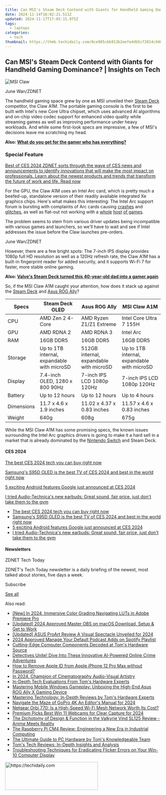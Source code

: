 ```yaml
---
title: Can MSI's Steam Deck Contend with Giants for Handheld Gaming Dominance? | Insights on Tech
date: 2024-11-14T16:02:21.511Z
updated: 2024-11-17T17:05:15.975Z
tags:
  - laptops
categories:
  - tech
thumbnail: https://thmb.techidaily.com/0ce905cbb913b2eefe4db5c72014c9485f061b0fd3b1b129c677df4a5fe1e713.jpg
---
```


## Can MSI's Steam Deck Contend with Giants for Handheld Gaming Dominance? | Insights on Tech

![MSI Claw](https://www.zdnet.com/a/img/resize/7439d68c92e72a0875ca8498c979f6037b8086ec/2024/01/10/8526b2a8-ee1a-465f-805f-36c082954d19/dsc00678-2.jpg?auto=webp&width=1280)

June Wan/ZDNET

The handheld gaming space grew by one as MSI unveiled their [Steam Deck](https://www.zdnet.com/home-and-office/home-entertainment/valves-steam-deck-turned-this-40-year-old-dad-into-a-gamer-again/) competitor, the Claw A1M. The portable gaming console is the first to be built with Intel's new Core Ultra chipset, which uses advanced AI algorithms and on-chip video codec support for enhanced video quality while streaming games as well as improving performance under heavy workloads. And while some first-look specs are impressive, a few of MSI's decisions leave me scratching my head. 

**Also: [What do you get for the gamer who has everything?](https://www.zdnet.com/home-and-office/home-entertainment/gaming-gift/)**

### Special Feature

[Best of CES 2024 ZDNET sorts through the wave of CES news and announcements to identify innovations that will make the most impact on professionals. Learn about the newest products and trends that transform the future of work and life.  Read now](https://www.zdnet.com/collection/ces-2024/)

For the GPU, the Claw A1M uses an Intel Arc card, which is pretty much a beefed-up, standalone version of their readily available integrated Xe graphics chips. Here's what makes this interesting: The Intel Arc support forum is bursting with complaints of Arc cards causing [crashes](https://community.intel.com/t5/Intel-ARC-Graphics/Left-4-Dead-Game-Crashing/td-p/1418822) and [glitches](https://community.intel.com/t5/Intel-ARC-Graphics/Alan-Wake-2-Graphic-issues-with-white-dots-overall-the-screen/td-p/1558875), as well as flat-out not working with a [whole](https://community.intel.com/t5/Intel-ARC-Graphics/Spore-2008-video-game-by-Maxis-not-launching-with-ARC-a770/td-p/1556857) [host](https://community.intel.com/t5/Intel-ARC-Graphics/Alan-Wake-American-Nightmare-completely-blocking-gpu-same/td-p/1553492) [of games](https://community.intel.com/t5/Intel-ARC-Graphics/Planned-schedule-for-a-definitive-Starfield-fix/td-p/1522640). 

The problem seems to stem from various driver updates being incompatible with various games and launchers, so we'll have to wait and see if Intel addresses the issue before the Claw launches pre-orders. 

June Wan/ZDNET

However, there are a few bright spots: The 7-inch IPS display provides 1080p full HD resolution as well as a 120Hz refresh rate, the Claw A1M has a built-in fingerprint reader for added security, and it supports Wi-Fi 7 for faster, more stable online gaming. 

**Also: [Valve's Steam Deck turned this 40-year-old dad into a gamer again](https://www.zdnet.com/home-and-office/home-entertainment/valves-steam-deck-turned-this-40-year-old-dad-into-a-gamer-again/)**

So, if the MSI Claw A1M caught your attention, how does it stack up against the [Steam Deck](https://store.steampowered.com/steamdeck) and [Asus ROG Ally](https://www.awin1.com/cread.php?awinmid=31828&awinaffid=423585&clickref=zd-%5F%5FCOM%5FCLICK%5FID%5F%5F-dtp&ued=https%3A%2F%2Fshop.asus.com%2Fus%2F90nv0gy1-m00040-rog-ally-2023.html)?

| **Specs**  | **Steam Deck OLED**                         | **Asus ROG Ally**                       | **MSI Claw A1M**                            |
| ---------- | ------------------------------------------- | --------------------------------------- | ------------------------------------------- |
| CPU        | AMD Zen 2 4-Core                            | AMD Ryzen Z1/Z1 Extreme                 | Intel Core Ultra 7 155H                     |
| GPU        | AMD RDNA 2                                  | AMD RDNA 3                              | Intel Arc                                   |
| RAM        | 16GB DDR5                                   | 16GB DDR5                               | 16GB DDR5                                   |
| Storage    | Up to 1TB internal, expandable with microSD | 512GB internal, expandable with microSD | Up to 1TB internal, expandable with microSD |
| Display    | 7.4-inch OLED, 1280 x 800 90Hz              | 7-inch IPS LCD 1080p 120Hz              | 7-inch IPS LCD 1080p 120Hz                  |
| Battery    | Up to 12 hours                              | Up to 12 hours                          | Up to 4 hours                               |
| Dimensions | 11.7 x 4.6 x 1.9 inches                     | 11.02 x 4.37 x 0.83 inches              | 11.57 x 4.6 x 0.83 inches                   |
| Weight     | 640g                                        | 608g                                    | 675g                                        |

While the MSI Claw A1M has some promising specs, the known issues surrounding the Intel Arc graphics drivers is going to make it a hard sell in a market that is already dominated by the [Nintendo Switch](https://www.nintendo.com/us/switch/) and Steam Deck. 

#### CES 2024

[The best CES 2024 tech you can buy right now](https://www.zdnet.com/article/the-best-ces-2024-tech-you-can-buy-right-now/ "The best CES 2024 tech you can buy right now")

[Samsung's S95D OLED is the best TV of CES 2024 and best in the world right now](https://www.zdnet.com/article/best-tv-of-ces-2024-samsung-s95d-oled/ "Samsung's S95D OLED is the best TV of CES 2024 and best in the world right now")

[5 exciting Android features Google just announced at CES 2024](https://www.zdnet.com/article/5-exciting-android-features-google-just-announced-at-ces-2024/ "5 exciting Android features Google just announced at CES 2024")

[I tried Audio-Technica's new earbuds: Great sound, fair price, just don't take them to the gym](https://www.zdnet.com/article/i-tried-audio-technicas-new-earbuds-great-sound-fair-price-just-dont-take-them-to-the-gym/ "I tried Audio-Technica's new earbuds: Great sound, fair price, just don't take them to the gym")

* [The best CES 2024 tech you can buy right now](https://www.zdnet.com/article/the-best-ces-2024-tech-you-can-buy-right-now/ "The best CES 2024 tech you can buy right now")
* [Samsung's S95D OLED is the best TV of CES 2024 and best in the world right now](https://www.zdnet.com/article/best-tv-of-ces-2024-samsung-s95d-oled/ "Samsung's S95D OLED is the best TV of CES 2024 and best in the world right now")
* [5 exciting Android features Google just announced at CES 2024](https://www.zdnet.com/article/5-exciting-android-features-google-just-announced-at-ces-2024/ "5 exciting Android features Google just announced at CES 2024")
* [I tried Audio-Technica's new earbuds: Great sound, fair price, just don't take them to the gym](https://www.zdnet.com/article/i-tried-audio-technicas-new-earbuds-great-sound-fair-price-just-dont-take-them-to-the-gym/ "I tried Audio-Technica's new earbuds: Great sound, fair price, just don't take them to the gym")

#### Newsletters

ZDNET Tech Today

ZDNET's Tech Today newsletter is a daily briefing of the newest, most talked about stories, five days a week.

 Subscribe

[See all](https://www.zdnet.com/newsletters/)

<ins class="adsbygoogle"
     style="display:block"
     data-ad-format="autorelaxed"
     data-ad-client="ca-pub-7571918770474297"
     data-ad-slot="1223367746"></ins>

<ins class="adsbygoogle"
     style="display:block"
     data-ad-client="ca-pub-7571918770474297"
     data-ad-slot="8358498916"
     data-ad-format="auto"
     data-full-width-responsive="true"></ins>

<span class="atpl-alsoreadstyle">Also read:</span>
<div><ul>
<li><a href="https://vp-tips.techidaily.com/new-in-2024-immersive-color-grading-navigating-luts-in-adobe-premiere-pro/"><u>[New] In 2024, Immersive Color Grading Navigating LUTs in Adobe Premiere Pro</u></a></li>
<li><a href="https://screen-activity-recording.techidaily.com/updated-2024-approved-master-obs-on-macos-download-setup-and-get-to-work/"><u>[Updated] 2024 Approved Master OBS on macOS Download, Setup & Get to Work</u></a></li>
<li><a href="https://fox-helps.techidaily.com/updated-asus-proart-review-a-visual-spectacle-unveiled-for-2024/"><u>[Updated] ASUS ProArt Review A Visual Spectacle Unveiled for 2024</u></a></li>
<li><a href="https://fox-http.techidaily.com/2024-approved-manage-your-default-podcast-adds-on-spotify-playlist/"><u>2024 Approved Manage Your Default Podcast Adds on Spotify Playlist</u></a></li>
<li><a href="https://hardware-reviews.techidaily.com/cutting-edge-computer-components-decoded-at-toms-hardware-source/"><u>Cutting-Edge Computer Components Decoded at Tom's Hardware Source</u></a></li>
<li><a href="https://tech-hub.techidaily.com/detectives-unite-dive-into-these-innovative-ai-powered-online-crime-adventures/"><u>Detectives Unite! Dive Into These Innovative AI-Powered Online Crime Adventures</u></a></li>
<li><a href="https://apple-account.techidaily.com/how-to-remove-apple-id-from-apple-iphone-12-pro-max-without-password-by-drfone-ios/"><u>How to Remove Apple ID from Apple iPhone 12 Pro Max without Password?</u></a></li>
<li><a href="https://youtube-sure.techidaily.com/24-champion-of-cinematography-audio-visual-artistry/"><u>In 2024, Champion of Cinematography Audio-Visual Artistry</u></a></li>
<li><a href="https://hardware-reviews.techidaily.com/in-depth-tech-evaluations-from-toms-hardware-experts/"><u>In-Depth Tech Evaluations From Tom's Hardware Experts</u></a></li>
<li><a href="https://hardware-reviews.techidaily.com/mastering-mobile-windows-gameplay-unboxing-the-high-end-asus-rog-ally-x-gaming-device/"><u>Mastering Mobile Windows Gameplay: Unboxing the High-End Asus ROG Ally X Gaming Device</u></a></li>
<li><a href="https://hardware-reviews.techidaily.com/mastering-technology-in-depth-reviews-by-toms-hardware-experts/"><u>Mastering Technology: In-Depth Reviews by Tom's Hardware Experts</u></a></li>
<li><a href="https://extra-support.techidaily.com/navigate-the-maze-of-gopro-4k-an-editors-manual-for-2024/"><u>Navigate the Maze of GoPro 4K An Editor's Manual for 2024</u></a></li>
<li><a href="https://hardware-reviews.techidaily.com/netgear-orbi-770-is-a-high-speed-wi-fi-mesh-network-worth-its-cost/"><u>Netgear Orbi 770: Is a High-Speed Wi-Fi Mesh Network Worth Its Cost?</u></a></li>
<li><a href="https://visual-screen-recording.techidaily.com/premium-picks-best-win-11-webcams-for-clear-capture-for-2024/"><u>Premium Picks Best Win 11 Webcams for Clear Capture for 2024</u></a></li>
<li><a href="https://hardware-reviews.techidaily.com/the-dichotomy-of-design-and-function-in-the-valkyrie-vind-sl125-review-anime-meets-reality/"><u>The Dichotomy of Design & Function in the Valkyrie Vind SL125 Review - Anime Meets Reality</u></a></li>
<li><a href="https://hardware-reviews.techidaily.com/the-raspberry-pi-cm4-review-engineering-a-new-era-in-industrial-computing/"><u>The Raspberry Pi CM4 Review: Engineering a New Era in Industrial Computing</u></a></li>
<li><a href="https://hardware-reviews.techidaily.com/the-ultimate-guide-to-pc-hardware-by-toms-knowledgeable-team/"><u>The Ultimate Guide to PC Hardware by Tom's Knowledgeable Team</u></a></li>
<li><a href="https://hardware-reviews.techidaily.com/toms-tech-reviews-in-depth-insights-and-analysis/"><u>Tom's Tech Reviews: In-Depth Insights and Analysis</u></a></li>
<li><a href="https://win-howtos.techidaily.com/troubleshooting-techniques-for-eradicating-flicker-errors-on-your-win-10-computer-display/"><u>Troubleshooting Techniques for Eradicating Flicker Errors on Your Win-10 Computer Display</u></a></li>
</ul></div>

<!-- affiliate ads begin -->
<a href="https://homestyler.sjv.io/c/5597632/1943648/22993" target="_top" id="1943648">
  <img src="//a.impactradius-go.com/display-ad/22993-1943648" border="0" alt="https://techidaily.com" width="300" height="90"/>
</a>
<img height="0" width="0" src="https://homestyler.sjv.io/i/5597632/1943648/22993" style="position:absolute;visibility:hidden;" border="0" />
<!-- affiliate ads end -->

